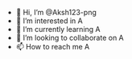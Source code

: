 - 👋 Hi, I’m @Aksh123-png
- 👀 I’m interested in A
- 🌱 I’m currently learning A
- 💞️ I’m looking to collaborate on A
- 📫 How to reach me A

<!---
Aksh123-png/Aksh123-png is a ✨ special ✨ repository because its `README.md` (this file) appears on your GitHub profile.
You can click the Preview link to take a look at your changes.
--->
